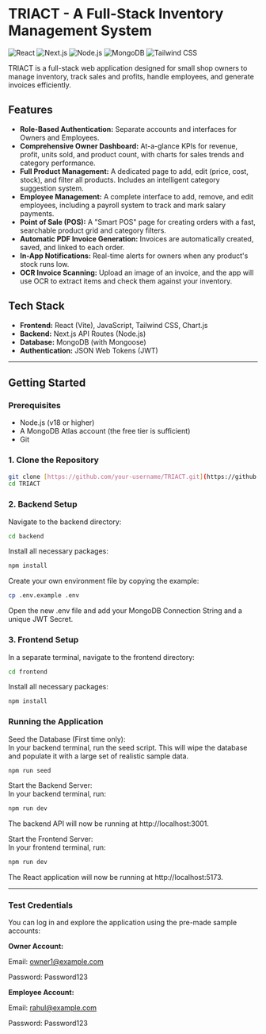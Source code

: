 # TRIACT - A Full-Stack Inventory Management System

![React](https://img.shields.io/badge/React-20232A?style=for-the-badge&logo=react&logoColor=61DAFB)
![Next.js](https://img.shields.io/badge/Next.js-000000?style=for-the-badge&logo=nextdotjs&logoColor=white)
![Node.js](https://img.shields.io/badge/Node.js-339933?style=for-the-badge&logo=nodedotjs&logoColor=white)
![MongoDB](https://img.shields.io/badge/MongoDB-47A248?style=for-the-badge&logo=mongodb&logoColor=white)
![Tailwind CSS](https://img.shields.io/badge/Tailwind_CSS-38B2AC?style=for-the-badge&logo=tailwindcss&logoColor=white)

TRIACT is a full-stack web application designed for small shop owners to manage inventory, track sales and profits, handle employees, and generate invoices efficiently.

## Features

- **Role-Based Authentication:** Separate accounts and interfaces for Owners and Employees.
- **Comprehensive Owner Dashboard:** At-a-glance KPIs for revenue, profit, units sold, and product count, with charts for sales trends and category performance.
- **Full Product Management:** A dedicated page to add, edit (price, cost, stock), and filter all products. Includes an intelligent category suggestion system.
- **Employee Management:** A complete interface to add, remove, and edit employees, including a payroll system to track and mark salary payments.
- **Point of Sale (POS):** A "Smart POS" page for creating orders with a fast, searchable product grid and category filters.
- **Automatic PDF Invoice Generation:** Invoices are automatically created, saved, and linked to each order.
- **In-App Notifications:** Real-time alerts for owners when any product's stock runs low.
- **OCR Invoice Scanning:** Upload an image of an invoice, and the app will use OCR to extract items and check them against your inventory.

## Tech Stack

- **Frontend:** React (Vite), JavaScript, Tailwind CSS, Chart.js
- **Backend:** Next.js API Routes (Node.js)
- **Database:** MongoDB (with Mongoose)
- **Authentication:** JSON Web Tokens (JWT)

---

## Getting Started

### Prerequisites

- Node.js (v18 or higher)
- A MongoDB Atlas account (the free tier is sufficient)
- Git

### 1. Clone the Repository

```bash
git clone [https://github.com/your-username/TRIACT.git](https://github.com/your-username/TRIACT.git)
cd TRIACT
```

### 2. Backend Setup

Navigate to the backend directory:

```bash
cd backend
```

Install all necessary packages:

```bash
npm install
```

Create your own environment file by copying the example:

```bash
cp .env.example .env
```

Open the new .env file and add your MongoDB Connection String and a unique JWT Secret.

### 3. Frontend Setup

In a separate terminal, navigate to the frontend directory:

```bash
cd frontend
```

Install all necessary packages:

```bash
npm install
```

### Running the Application

Seed the Database (First time only):  
In your backend terminal, run the seed script. This will wipe the database and populate it with a large set of realistic sample data.

```bash
npm run seed
```

Start the Backend Server:  
In your backend terminal, run:

```bash
npm run dev
```

The backend API will now be running at http://localhost:3001.

Start the Frontend Server:  
In your frontend terminal, run:

```bash
npm run dev
```

The React application will now be running at http://localhost:5173.

---

### Test Credentials

You can log in and explore the application using the pre-made sample accounts:

**Owner Account:**

Email: owner1@example.com

Password: Password123

**Employee Account:**

Email: rahul@example.com

Password: Password123
